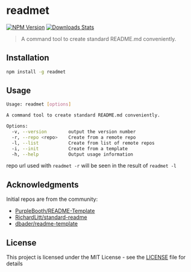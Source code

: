 # readmet

[![NPM Version][npm-badge]][npm-url]
[![Downloads Stats][npm-downloads]][npm-url]

[npm-badge]: https://img.shields.io/npm/v/readmet.svg?style=flat-square
[npm-url]: https://npmjs.org/package/readmet
[npm-downloads]: https://img.shields.io/npm/dm/readmet.svg?style=flat-square

> A command tool to create standard README.md conveniently.

## Installation

```sh
npm install -g readmet
```

## Usage

```sh
Usage: readmet [options]

A command tool to create standard README.md conveniently.

Options:
  -v, --version        output the version number
  -r, --repo <repo>    Create from a remote repo
  -l, --list           Create from list of remote repos
  -i, --init           Create from a template
  -h, --help           Output usage information
```

repo url used with `readmet -r` will be seen in the result of `readmet -l`

## Acknowledgments

Initial repos are from the community:

- [PurpleBooth/README-Template](https://gist.github.com/PurpleBooth/109311bb0361f32d87a2)
- [RichardLitt/standard-readme](https://github.com/RichardLitt/standard-readme)
- [dbader/readme-template](https://github.com/dbader/readme-template)

## License

This project is licensed under the MIT License - see the [LICENSE](LICENSE) file for details
